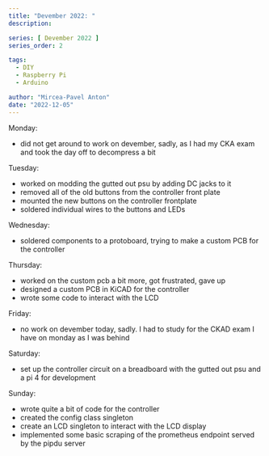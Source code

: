 ```yaml
---
title: "Devember 2022: "
description:

series: [ Devember 2022 ]
series_order: 2

tags:
  - DIY
  - Raspberry Pi
  - Arduino

author: "Mircea-Pavel Anton"
date: "2022-12-05"
---
```


Monday:
- did not get around to work on devember, sadly, as I had my CKA exam and took the day off to decompress a bit

Tuesday:
- worked on modding the gutted out psu by adding DC jacks to it
- removed all of the old buttons from the controller front plate
- mounted the new buttons on the controller frontplate
- soldered individual wires to the buttons and LEDs

Wednesday:
- soldered components to a protoboard, trying to make a custom PCB for the controller

Thursday:
- worked on the custom pcb a bit more, got frustrated, gave up
- designed a custom PCB in KiCAD for the controller
- wrote some code to interact with the LCD

Friday:
- no work on devember today, sadly. I had to study for the CKAD exam I have on monday as I was behind

Saturday:
- set up the controller circuit on a breadboard with the gutted out psu and a pi 4 for development

Sunday:
- wrote quite a bit of code for the controller
- created the config class singleton
- create an LCD singleton to interact with the LCD display
- implemented some basic scraping of the prometheus endpoint served by the pipdu server
